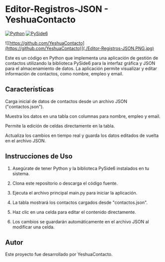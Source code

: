 # Editor-Registros-JSON - YeshuaContacto
[![Python](https://img.shields.io/badge/Python-3776AB?style=for-the-badge&logo=python&logoColor=white&labelColor=101010)]()
[![PySide6](https://img.shields.io/badge/PySide6-Qt-4A90E2?style=for-the-badge&logo=qt&logoColor=white&labelColor=101010)](https://wiki.qt.io/Qt_for_Python)

![[https://github.com/YeshuaContacto](https://github.com/YeshuaContacto)](./Editor-Registros-JSON.PNG.jpg)

Este es un código en Python que implementa una aplicación de gestión de contactos utilizando la biblioteca PySide6 para la interfaz gráfica y JSON para el almacenamiento de datos. La aplicación permite visualizar y editar información de contactos, como nombre, empleo y email.

## Características

Carga inicial de datos de contactos desde un archivo JSON ("contactos.json").

Muestra los datos en una tabla con columnas para nombre, empleo y email.

Permite la edición de celdas directamente en la tabla.

Actualiza los cambios en tiempo real y guarda los datos editados de vuelta en el archivo JSON.

## Instrucciones de Uso

1. Asegúrate de tener Python y la biblioteca PySide6 instalados en tu sistema.

2. Clona este repositorio o descarga el código fuente.

3. Ejecuta el archivo principal main.py para iniciar la aplicación.

4. La tabla mostrará los contactos cargados desde "contactos.json".

5. Haz clic en una celda para editar el contenido directamente.

6. Los cambios se guardarán automáticamente en el archivo JSON al modificar una celda.  
 
## Autor

Este proyecto fue desarrollado por YeshuaContacto.
